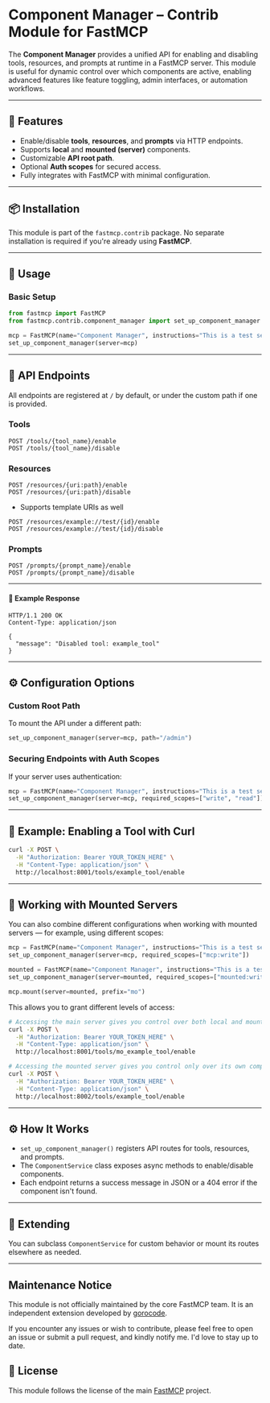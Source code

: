 # Component Manager – Contrib Module for FastMCP

The **Component Manager** provides a unified API for enabling and disabling tools, resources, and prompts at runtime in a FastMCP server. This module is useful for dynamic control over which components are active, enabling advanced features like feature toggling, admin interfaces, or automation workflows.

---

## 🔧 Features

- Enable/disable **tools**, **resources**, and **prompts** via HTTP endpoints.
- Supports **local** and **mounted (server)** components.
- Customizable **API root path**.
- Optional **Auth scopes** for secured access.
- Fully integrates with FastMCP with minimal configuration.

---

## 📦 Installation

This module is part of the `fastmcp.contrib` package. No separate installation is required if you're already using **FastMCP**.

---

## 🚀 Usage

### Basic Setup

```python
from fastmcp import FastMCP
from fastmcp.contrib.component_manager import set_up_component_manager

mcp = FastMCP(name="Component Manager", instructions="This is a test server with component manager.")
set_up_component_manager(server=mcp)
```

---

## 🔗 API Endpoints

All endpoints are registered at `/` by default, or under the custom path if one is provided.

### Tools

```http
POST /tools/{tool_name}/enable
POST /tools/{tool_name}/disable
```

### Resources

```http
POST /resources/{uri:path}/enable
POST /resources/{uri:path}/disable
```

 * Supports template URIs as well
```http
POST /resources/example://test/{id}/enable
POST /resources/example://test/{id}/disable
```

### Prompts

```http
POST /prompts/{prompt_name}/enable
POST /prompts/{prompt_name}/disable
```
---

#### 🧪 Example Response

```http
HTTP/1.1 200 OK
Content-Type: application/json

{
  "message": "Disabled tool: example_tool"
}

```

---

## ⚙️ Configuration Options

### Custom Root Path

To mount the API under a different path:

```python
set_up_component_manager(server=mcp, path="/admin")
```

### Securing Endpoints with Auth Scopes

If your server uses authentication:

```python
mcp = FastMCP(name="Component Manager", instructions="This is a test server with component manager.", auth=auth)
set_up_component_manager(server=mcp, required_scopes=["write", "read"])
```

---

## 🧪 Example: Enabling a Tool with Curl

```bash
curl -X POST \
  -H "Authorization: Bearer YOUR_TOKEN_HERE" \
  -H "Content-Type: application/json" \
  http://localhost:8001/tools/example_tool/enable
```

---

## 🧱 Working with Mounted Servers

You can also combine different configurations when working with mounted servers — for example, using different scopes:

```python
mcp = FastMCP(name="Component Manager", instructions="This is a test server with component manager.", auth=auth)
set_up_component_manager(server=mcp, required_scopes=["mcp:write"])

mounted = FastMCP(name="Component Manager", instructions="This is a test server with component manager.", auth=auth)
set_up_component_manager(server=mounted, required_scopes=["mounted:write"])

mcp.mount(server=mounted, prefix="mo")
```

This allows you to grant different levels of access:

```bash
# Accessing the main server gives you control over both local and mounted components
curl -X POST \
  -H "Authorization: Bearer YOUR_TOKEN_HERE" \
  -H "Content-Type: application/json" \
  http://localhost:8001/tools/mo_example_tool/enable

# Accessing the mounted server gives you control only over its own components
curl -X POST \
  -H "Authorization: Bearer YOUR_TOKEN_HERE" \
  -H "Content-Type: application/json" \
  http://localhost:8002/tools/example_tool/enable
```

---

## ⚙️ How It Works

- `set_up_component_manager()` registers API routes for tools, resources, and prompts.
- The `ComponentService` class exposes async methods to enable/disable components.
- Each endpoint returns a success message in JSON or a 404 error if the component isn't found.

---

## 🧩 Extending

You can subclass `ComponentService` for custom behavior or mount its routes elsewhere as needed.

---

## Maintenance Notice

This module is not officially maintained by the core FastMCP team. It is an independent extension developed by [gorocode](https://github.com/gorocode).

If you encounter any issues or wish to contribute, please feel free to open an issue or submit a pull request, and kindly notify me. I'd love to stay up to date.


## 📄 License

This module follows the license of the main [FastMCP](https://github.com/jlowin/fastmcp) project.